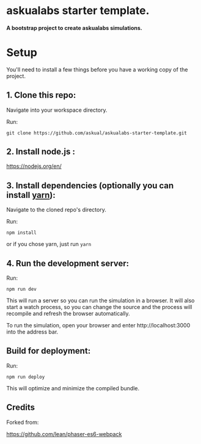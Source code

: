 # askualabs starter template.
#### A bootstrap project to create askualabs simulations.


# Setup
You'll need to install a few things before you have a working copy of the project.

## 1. Clone this repo:

Navigate into your workspace directory.

Run:

```git clone https://github.com/askual/askualabs-starter-template.git```

## 2. Install node.js :

https://nodejs.org/en/


## 3. Install dependencies (optionally you can install [yarn](https://yarnpkg.com/)):

Navigate to the cloned repo's directory.

Run:

```npm install``` 

or if you chose yarn, just run ```yarn```

## 4. Run the development server:

Run:

```npm run dev```

This will run a server so you can run the simulation in a browser. It will also start a watch process, so you can change the source and the process will recompile and refresh the browser automatically.

To run the simulation, open your browser and enter http://localhost:3000 into the address bar.


## Build for deployment:

Run:

```npm run deploy```

This will optimize and minimize the compiled bundle.


## Credits

Forked from:

https://github.com/lean/phaser-es6-webpack
